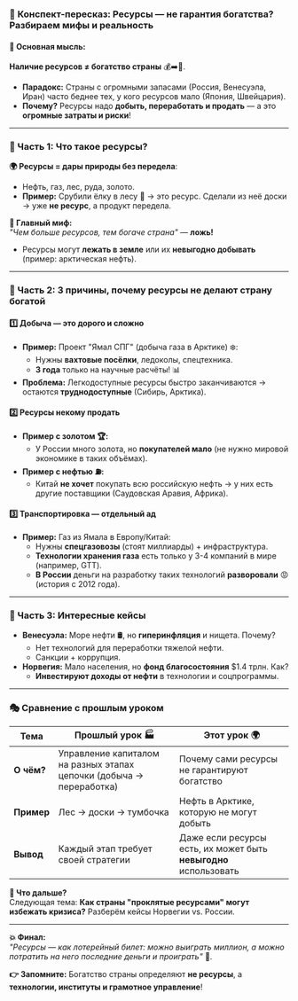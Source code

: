 ### 🚀 **Конспект-пересказ: Ресурсы — не гарантия богатства? Разбираем мифы и реальность**  

#### **🎯 Основная мысль:**  
**Наличие ресурсов ≠ богатство страны** 💰➡️🚫.  
- **Парадокс:** Страны с огромными запасами (Россия, Венесуэла, Иран) часто беднее тех, у кого ресурсов мало (Япония, Швейцария).  
- **Почему?** Ресурсы надо **добыть, переработать и продать** — а это **огромные затраты и риски**!  

---  

### **📌 Часть 1: Что такое ресурсы?**  
**🌍 Ресурсы = дары природы без передела**:  
- Нефть, газ, лес, руда, золото.  
- **Пример:** Срубили ёлку в лесу 🌲 → это ресурс. Сделали из неё доски → уже **не ресурс**, а продукт передела.  

**🚫 Главный миф:**  
*"Чем больше ресурсов, тем богаче страна"* — **ложь!**  
- Ресурсы могут **лежать в земле** или их **невыгодно добывать** (пример: арктическая нефть).  

---  

### **📌 Часть 2: 3 причины, почему ресурсы не делают страну богатой**  

#### **1️⃣ Добыча — это дорого и сложно**  
- **Пример:** Проект "Ямал СПГ" (добыча газа в Арктике) ❄️:  
  - Нужны **вахтовые посёлки**, ледоколы, спецтехника.  
  - **3 года** только на научные расчёты! 📊  
- **Проблема:** Легкодоступные ресурсы быстро заканчиваются → остаются **труднодоступные** (Сибирь, Арктика).  

#### **2️⃣ Ресурсы некому продать**  
- **Пример с золотом 🏆:**  
  - У России много золота, но **покупателей мало** (не нужно мировой экономике в таких объёмах).  
- **Пример с нефтью ⛽:**  
  - Китай **не хочет** покупать всю российскую нефть → у них есть другие поставщики (Саудовская Аравия, Африка).  

#### **3️⃣ Транспортировка — отдельный ад**  
- **Пример:** Газ из Ямала в Европу/Китай:  
  - Нужны **спецгазовозы** (стоят миллиарды) + инфраструктура.  
  - **Технологии хранения газа** есть только у 3-4 компаний в мире (например, GTT).  
  - **В России** деньги на разработку таких технологий **разворовали** 😡 (история с 2012 года).  

---  

### **📌 Часть 3: Интересные кейсы**  
- **Венесуэла:** Море нефти 🛢️, но **гиперинфляция** и нищета. Почему?  
  - Нет технологий для переработки тяжелой нефти.  
  - Санкции + коррупция.  
- **Норвегия:** Мало населения, но **фонд благосостояния** $1.4 трлн. Как?  
  - **Инвестируют доходы от нефти** в технологии и соцпрограммы.  

---  

### **🎭 Сравнение с прошлым уроком**  
| Тема | Прошлый урок 🏭 | Этот урок 🌍 |  
|------|----------------|-------------|  
| **О чём?** | Управление капиталом на разных этапах цепочки (добыча → переработка) | Почему сами ресурсы не гарантируют богатство |  
| **Пример** | Лес → доски → тумбочка | Нефть в Арктике, которую не могут добыть |  
| **Вывод** | Каждый этап требует своей стратегии | Даже если ресурсы есть, их может быть **невыгодно** использовать |  

**🔮 Что дальше?**  
Следующая тема: **Как страны "проклятые ресурсами" могут избежать кризиса?** Разберём кейсы Норвегии vs. России.  

---  
**💥 Финал:**  
*"Ресурсы — как лотерейный билет: можно выиграть миллион, а можно потратить на него последние деньги и проиграть"* 🎰.  

**👉 Запомните:** Богатство страны определяют **не ресурсы**, а **технологии, институты и грамотное управление**!